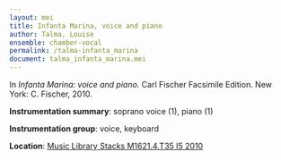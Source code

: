```yaml
---
layout: mei
title: Infanta Marina, voice and piano
author: Talma, Louise
ensemble: chamber-vocal
permalink: /talma-infanta_marina
document: talma_infanta_marina.mei
---
```


In *Infanta Marina: voice and piano.* Carl Fischer Facsimile Edition. New York: C. Fischer, 2010.

**Instrumentation summary**: soprano voice (1), piano (1)

**Instrumentation group**: voice, keyboard

**Location**: <a href="https://tufts-primo.hosted.exlibrisgroup.com/permalink/f/bnf7qa/01TUN_ALMA21100441780003851">Music Library Stacks M1621.4.T35 I5 2010</a>

